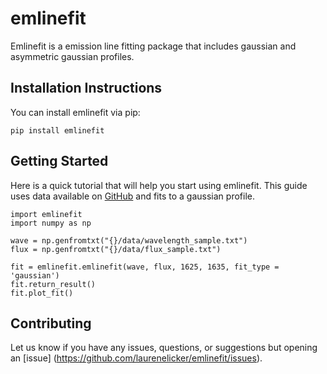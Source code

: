 # emlinefit
Emlinefit is a emission line fitting package that includes gaussian and asymmetric gaussian profiles.


## Installation Instructions
You can install emlinefit via pip:
```
pip install emlinefit
```

## Getting Started
Here is a quick tutorial that will help you start using emlinefit. This guide uses data available on [GitHub](https://github.com/laurenelicker/emlinefit/tree/main/emlinefit/data) and fits to a gaussian profile.

```
import emlinefit
import numpy as np

wave = np.genfromtxt("{}/data/wavelength_sample.txt")
flux = np.genfromtxt("{}/data/flux_sample.txt")

fit = emlinefit.emlinefit(wave, flux, 1625, 1635, fit_type = 'gaussian')
fit.return_result()
fit.plot_fit()
```

## Contributing
Let us know if you have any issues, questions, or suggestions but opening an [issue] (https://github.com/laurenelicker/emlinefit/issues).
